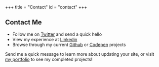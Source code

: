 +++
title = "Contact"
id = "contact"
+++

## Contact Me

- Follow me on <a href="https://twitter.com/satinflame"><span class="fab fa-fw fa-twitter" aria-hidden="true"></span>Twitter</a> and send a quick hello  
- View my experience at <a href="https://www.linkedin.com/in/satinflame/"><span class="fab fa-fw fa-linkedin" aria-hidden="true"></span>Linkedin</a>
- Browse through my current <a href="https://github.com/virtual"><span class="fab fa-fw fa-github" aria-hidden="true"></span>Github</a> or <a href="https://codepen.io/virtual/"><span class="fab fa-fw fa-codepen" aria-hidden="true"></span>Codepen</a> projects


Send me a quick message to learn more about updating your site, or visit <a href="/categories/portfolio/">my portfolio</a> to see my completed projects!

<script type="text/javascript" src="https://form.jotform.us/jsform/21795797055165"></script>
